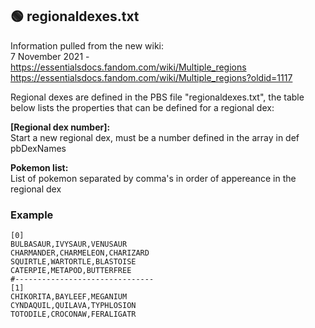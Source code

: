 ## 🟢 regionaldexes.txt

Information pulled from the new wiki:  
7 November 2021 - https://essentialsdocs.fandom.com/wiki/Multiple_regions
https://essentialsdocs.fandom.com/wiki/Multiple_regions?oldid=1117


Regional dexes are defined in the PBS file "regionaldexes.txt", the table below lists the properties that can be defined for a regional dex:

**[Regional dex number]:**  
Start a new regional dex, must be a number defined in the array in def pbDexNames

**Pokemon list:**  
List of pokemon separated by comma's in order of appereance in the regional dex

### Example
```
[0]
BULBASAUR,IVYSAUR,VENUSAUR
CHARMANDER,CHARMELEON,CHARIZARD
SQUIRTLE,WARTORTLE,BLASTOISE
CATERPIE,METAPOD,BUTTERFREE
#-------------------------------
[1]
CHIKORITA,BAYLEEF,MEGANIUM
CYNDAQUIL,QUILAVA,TYPHLOSION
TOTODILE,CROCONAW,FERALIGATR
```

